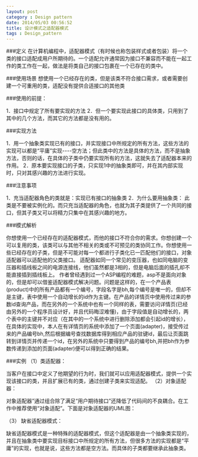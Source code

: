 ```yaml
---
layout: post
category : Design pattern
date: 2014/05/03 00:56:52 
title: 设计模式之适配器模式
tags : Design_pattern
---
```




###定义
在计算机编程中，适配器模式（有时候也称包装样式或者包装）将一个类的接口适配成用户所期待的。一个适配允许通常因为接口不兼容而不能在一起工作的类工作在一起，做法是将类自己的接口包裹在一个已存在的类中。

###使用场景
想使用一个已经存在的类，但是该类不符合接口需求，或者需要创建一个可重用的类，适配没有提供合适接口的其他类

###使用的前提：

1．接口中规定了所有要实现的方法
2．但一个要实现此接口的具体类，只用到了其中的几个方法，而其它的方法都是没有用的。

###实现方法

1．用一个抽象类实现已有的接口，并实现接口中所规定的所有方法，这些方法的实现可以都是“平庸”实现----空方法；但此类中的方法是具体的方法，而不是抽象方法，否则的话，在具体的子类中仍要实现所有的方法，这就失去了适配器本来的作用。
2．原本要实现接口的子类，只实现1中的抽象类即可，并在其内部实现时，只对其感兴趣的方法进行实现。

###注意事项



1．充当适配器角色的类就是：实现已有接口的抽象类
2．为什么要用抽象类：
此类是不要被实例化的。而只充当适配器的角色，也就为其子类提供了一个共同的接口，但其子类又可以将精力只集中在其感兴趣的地方。

###模式解析

你想使用一个已经存在的适配器模式，而他的接口不符合你的需求。你想创建一个可以复用的类，该类可以与其他不相关的类或不可预见的类协同工作。你想使用一些已经存在的子类，但是不可能对每一个都进行子类化已一匹配他们的接口，对象适配器可以适配他的父类接口。 适配器如同一个常见的变压器，也如同电脑的变压器和插线板之间的电源连接线，他们虽然都是3相的，但是电脑后面的插孔却不能直接插到插线板上。 作者曾经遇到过一个ASP编程的难题，asp不是面向对象的，但是却可以借鉴适配器模式解决问题。问题是这样的，在一个产品表(product)中的所有产品都有一个编号，字段名字是bh,每个编号是唯一的，但却不是主键，表中使用一个自动增长的id作为主键。在产品的详情页中使用传过来的参数id查询产品，而在另外的一个系统中也有一个同样的表，需要访问详情页(已经由另外的一个程序员设计好，并且代码晦涩难懂)，由于字段值是自动增长的，两个表中的主键并不对应（在其中的一个系统中进行删除添加都会引起id的增长），在具体的实现中，本人在有详情页的系统中添加了一个页面(adapter)，接受传过来的产品编号bh,然后根据编号查找数据库得到相应产品的驻键id，最后让页面跳转到详情页并传递一个id，在另外的系统中只要得到产品的编号bh,并把bh作为参数传递到添加的页面(adapter)便可以得到正确的结果。

###实例
（1）类适配器：

当客户在接口中定义了他期望的行为时，我们就可以应用适配器模式，提供一个实现该接口的类，并且扩展已有的类，通过创建子类来实现适配。
（2）对象适配器：

对象适配器”通过组合除了满足“用户期待接口”还降低了代码间的不良耦合。在工作中推荐使用“对象适配”。下面是对象适配器的UML图：

（3） 缺省适配器模式：

缺省适配器模式是一种特殊的适配器模式，但这个适配器是由一个抽象类实现的，并且在抽象类中要实现目标接口中所规定的所有方法，但很多方法的实现都是“平庸”的实现，也就是说，这些方法都是空方法。而具体的子类都要继承此抽象类。
